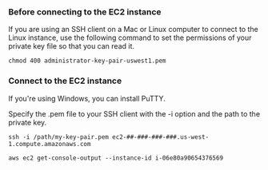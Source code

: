### Before connecting to the EC2 instance
If you are using an SSH client on a Mac or Linux computer to connect to the 
Linux instance, use the following command to set the permissions of your private
key file so that you can read it.
```
chmod 400 administrator-key-pair-uswest1.pem
```

### Connect to the EC2 instance
If you're using Windows, you can install PuTTY.

Specify the .pem file to your SSH client with the -i option and the path to the private key.
```
ssh -i /path/my-key-pair.pem ec2-##-###-###-###.us-west-1.compute.amazonaws.com
```
```
aws ec2 get-console-output --instance-id i-06e80a90654376569
```
